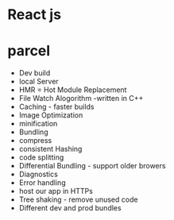 # React js

# parcel
- Dev build
- local Server
- HMR = Hot Module Replacement
- File Watch Alogorithm -written in C++
- Caching - faster builds
- Image Optimization
- minification
- Bundling
- compress
- consistent Hashing
- code splitting
- Differential Bundling - support older browers
- Diagnostics
- Error handling
- host our app in HTTPs
- Tree shaking - remove unused code 
- Different dev and prod bundles
